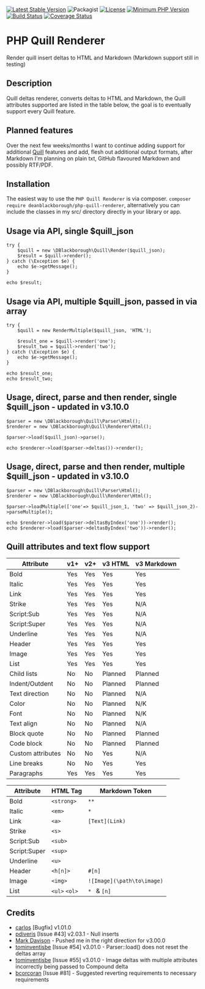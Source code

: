 [![Latest Stable Version](https://img.shields.io/packagist/v/deanblackborough/php-quill-renderer.svg?style=flat-square)](https://packagist.org/packages/deanblackborough/php-quill-renderer)
![Packagist](https://img.shields.io/packagist/dt/deanblackborough/php-quill-renderer.svg)
[![License](https://img.shields.io/badge/license-MIT-blue.svg)](https://github.com/deanblackborough/php-quill-renderer/blob/master/LICENSE)
[![Minimum PHP Version](https://img.shields.io/badge/php->=7.1-8892BF.svg)](https://php.net/)
[![Build Status](https://travis-ci.org/deanblackborough/php-quill-renderer.svg?branch=master)](https://travis-ci.org/deanblackborough/php-quill-renderer)
[![Coverage Status](https://coveralls.io/repos/github/deanblackborough/php-quill-renderer/badge.svg?branch=master)](https://coveralls.io/github/deanblackborough/php-quill-renderer?branch=master)

# PHP Quill Renderer

Render quill insert deltas to HTML and Markdown (Markdown support still in testing)

## Description

Quill deltas renderer, converts deltas to HTML and Markdown, the Quill attributes 
supported are listed in the table below, the goal is to eventually support every Quill feature.

## Planned features

Over the next few weeks/months I want to continue adding support for additional 
[Quill](https://github.com/quilljs/quill) features and add, flesh out additional 
output formats, after Markdown I'm planning on plain txt, GitHub flavoured Markdown 
and possibly RTF/PDF. 

## Installation
 
The easiest way to use the `PHP Quill Renderer` is via composer. 
```composer require deanblackborough/php-quill-renderer```, 
alternatively you can include the classes in my src/ directory directly in 
your library or app.

## Usage via API, single $quill_json
```
try {
    $quill = new \DBlackborough\Quill\Render($quill_json);
    $result = $quill->render();
} catch (\Exception $e) {
    echo $e->getMessage();
}

echo $result;
```

## Usage via API, multiple $quill_json, passed in via array

```
try {
    $quill = new RenderMultiple($quill_json, 'HTML');
    
    $result_one = $quill->render('one');
    $result_two = $quill->render('two');
} catch (\Exception $e) {
    echo $e->getMessage();
}

echo $result_one;
echo $result_two;
```

## Usage, direct, parse and then render, single $quill_json - updated in v3.10.0

```
$parser = new \DBlackborough\Quill\Parser\Html();
$renderer = new \DBlackborough\Quill\Renderer\Html();

$parser->load($quill_json)->parse();

echo $renderer->load($parser->deltas())->render();
```

## Usage, direct, parse and then render, multiple $quill_json - updated in v3.10.0

```
$parser = new \DBlackborough\Quill\Parser\Html();
$renderer = new \DBlackborough\Quill\Renderer\Html();

$parser->loadMultiple(['one'=> $quill_json_1, 'two' => $quill_json_2)->parseMultiple();

echo $renderer->load($parser->deltasByIndex('one'))->render();
echo $renderer->load($parser->deltasByIndex('two'))->render();
```

## Quill attributes and text flow support

Attribute | v1+ | v2+ | v3 HTML | v3 Markdown
--- | --- | --- | --- | ---
Bold | Yes | Yes | Yes | Yes
Italic | Yes | Yes | Yes | Yes
Link | Yes | Yes | Yes | Yes
Strike | Yes | Yes | Yes | N/A
Script:Sub | Yes | Yes | Yes | N/A
Script:Super | Yes | Yes | Yes | N/A
Underline | Yes | Yes | Yes | N/A
Header | Yes | Yes | Yes | Yes
Image | Yes | Yes | Yes | Yes
List | Yes | Yes | Yes | Yes
Child lists | No | No | Planned | Planned
Indent/Outdent | No| No | Planned | Planned
Text direction | No | No | Planned | N/A
Color | No | No | Planned | N/K
Font | No | No | Planned | N/K
Text align | No | No | Planned | N/A
Block quote | No | No | Planned | Planned
Code block | No | No | Planned | Planned
Custom attributes | No | No | Yes | N/A
Line breaks | No | No | Yes | Yes
Paragraphs | Yes | Yes | Yes | Yes

Attribute | HTML Tag | Markdown Token
--- | --- | ---
Bold | `<strong>` | `**`
Italic | `<em>` | `*`
Link | `<a>` | `[Text](Link)`
Strike | `<s>` |
Script:Sub | `<sub>` |
Script:Super | `<sup>` |
Underline | `<u>` |
Header | `<h[n]>` | `#[n]`
Image | `<img>` | `![Image](\path\to\image)`
List | `<ul>` `<ol>` | `* ` & `[n]`

## Credits

* [carlos](https://github.com/sald19) [Bugfix] v1.01.0
* [pdiveris](https://github.com/pdiveris) [Issue #43] v2.03.1 - Null inserts
* [Mark Davison](https://github.com/markdavison) - Pushed me in the right direction for v3.00.0
* [tominventisbe](https://github.com/tominventisbe) [Issue #54] v3.01.0 - Parser::load() does not reset the deltas array
* [tominventisbe](https://github.com/tominventisbe) [Issue #55] v3.01.0 - Image deltas with multiple attributes incorrectly being passed to Compound delta
* [bcorcoran](https://github.com/bcorcoran) [Issue #81] - Suggested reverting requirements to necessary requirements
